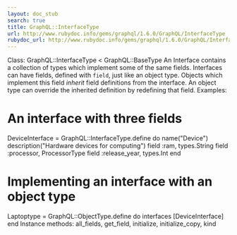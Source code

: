 ```yaml
---
layout: doc_stub
search: true
title: GraphQL::InterfaceType
url: http://www.rubydoc.info/gems/graphql/1.6.0/GraphQL/InterfaceType
rubydoc_url: http://www.rubydoc.info/gems/graphql/1.6.0/GraphQL/InterfaceType
---
```


Class: GraphQL::InterfaceType < GraphQL::BaseType
An Interface contains a collection of types which implement some of
the same fields. 
Interfaces can have fields, defined with `field`, just like an
object type. 
Objects which implement this field _inherit_ field definitions from
the interface. An object type can override the inherited definition
by redefining that field. 
Examples:
# An interface with three fields
DeviceInterface = GraphQL::InterfaceType.define do
name("Device")
description("Hardware devices for computing")
field :ram, types.String
field :processor, ProcessorType
field :release_year, types.Int
end
# Implementing an interface with an object type
Laptoptype = GraphQL::ObjectType.define do
interfaces [DeviceInterface]
end
Instance methods:
all_fields, get_field, initialize, initialize_copy, kind

